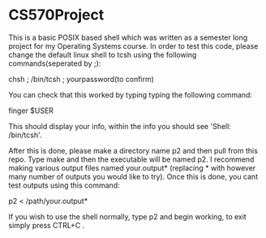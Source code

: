 # CS570Project
This is a basic POSIX based shell which was written as a semester long project for my Operating Systems course. In order to test this code, please change the default linux shell to tcsh using the following commands(seperated by ;):

chsh ; /bin/tcsh ; yourpassword(to confirm)


You can check that this worked by typing typing the following command:

finger $USER

This should display your info, within the info you should see 'Shell: /bin/tcsh'.

After this is done, please make a directory name p2 and then pull from this repo. Type make and then the executable will be named p2. I recommend making various output files named your.output* (replacing * with however many number of outputs you would like to try). Once this is done, you cant test outputs using this command:

p2 < /path/your.output* 


If you wish to use the shell normally, type p2 and begin working, to exit simply press CTRL+C . 
